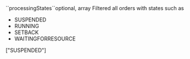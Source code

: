<tr><td>``processingStates``</td><td>optional, array</td>
<td>Filtered all orders with states such as
<ul>
<li>SUSPENDED</li>
<li>RUNNING</li>
<li>SETBACK</li>
<li>WAITINGFORRESOURCE</li>
</ul>
</td><td>["SUSPENDED"]</td><td></td></tr>
